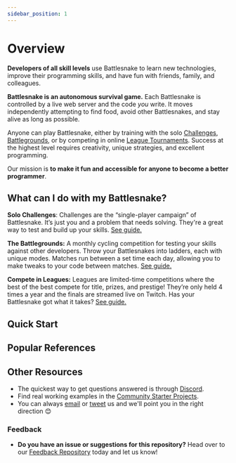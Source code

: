 ```yaml
---
sidebar_position: 1
---
```


# Overview

**Developers of all skill levels** use Battlesnake to learn new technologies, improve their programming skills, and have fun with friends, family, and colleagues.

**Battlesnake is an autonomous survival game.** Each Battlesnake is controlled by a live web server and the code _you_ write. It moves independently attempting to find food, avoid other Battlesnakes, and stay alive as long as possible.

Anyone can play Battlesnake, either by training with the solo [Challenges](guides/playing-battlesnake/challenges), [Battlegrounds](guides/playing-battlesnake/battlegrounds), or by competing in online [League Tournaments](guides/playing-battlesnake/leagues). Success at the highest level requires creativity, unique strategies, and excellent programming.

Our mission is **to make it fun and accessible for anyone to become a better programmer**.

## What can I do with my Battlesnake?

**Solo Challenges**: Challenges are the “single-player campaign” of Battlesnake. It’s just you and a problem that needs solving. They're a great way to test and build up your skills. [See guide.](guides/playing-battlesnake/challenges)

**The Battlegrounds:** A monthly cycling competition for testing your skills against other developers. Throw your Battlesnakes into ladders, each with unique modes. Matches run between a set time each day, allowing you to make tweaks to your code between matches. [See guide.](guides/playing-battlesnake/battlegrounds)

**Compete in Leagues:** Leagues are limited-time competitions where the best of the best compete for title, prizes, and prestige! They’re only held 4 times a year and the finals are streamed live on Twitch. Has your Battlesnake got what it takes? [See guide.](guides/playing-battlesnake/leagues)

## Quick Start

<!-- TODO: Find an alternative -->
<!-- {% content-ref url="../../quick-start.md" %}
[getting-started.md](../../quick-start.md)
{% endcontent-ref %} -->

<!-- TODO: Find an alternative -->
<!-- {% content-ref url="../../starter-templates.md" %}
[starter-projects.md](../../starter-templates.md)
{% endcontent-ref %} -->

<!-- TODO: Find an alternative -->
<!-- {% content-ref url="faq.md" %}
[faq.md](faq.md)
{% endcontent-ref %} -->

## Popular References

<!-- TODO: Find an alternative -->
<!-- {% content-ref url="../../game-rules.md" %}
[rules.md](../../game-rules.md)
{% endcontent-ref %} -->

<!-- TODO: Find an alternative -->
<!-- {% content-ref url="../../api/overview.md" %}
[api](../../api/overview.md)
{% endcontent-ref %} -->

<!-- TODO: Find an alternative -->
<!-- {% content-ref url="guides/customizations" %}
[customizations](guides/customizations)
{% endcontent-ref %} -->

## Other Resources

* The quickest way to get questions answered is through [Discord](https://play.battlesnake.com/discord).
* Find real working examples in the [Community Starter Projects](starter-templates#community-starter-projects).
* You can always [email](mailto:hello@battlesnake.com) or [tweet](https://twitter.com/playbattlesnake) us and we'll point you in the right direction 😊

### Feedback

* **Do you have an issue or suggestions for this repository?** Head over to our [Feedback Repository](https://play.battlesnake.com/feedback) today and let us know!
